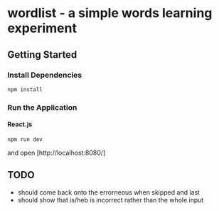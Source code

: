 # wordlist - a simple words learning experiment

## Getting Started

### Install Dependencies

```
npm install
```

### Run the Application

#### React.js

```
npm run dev
```

and open [http://localhost:8080/]

## TODO

* should come back onto the errorneous when skipped and last
* should show that is/heb is incorrect rather than the whole input